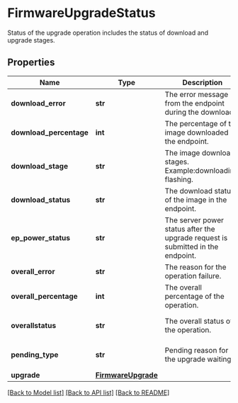 # FirmwareUpgradeStatus

Status of the upgrade operation includes the status of download and upgrade stages. 
## Properties
Name | Type | Description | Notes
------------ | ------------- | ------------- | -------------
**download_error** | **str** | The error message from the endpoint during the download.   | [optional] 
**download_percentage** | **int** | The percentage of the image downloaded in the endpoint.   | [optional] 
**download_stage** | **str** | The image download stages. Example:downloading, flashing.   | [optional] 
**download_status** | **str** | The download status of the image in the endpoint.   | [optional] 
**ep_power_status** | **str** | The server power status after the upgrade request is submitted in the endpoint.   | [optional] [default to 'none']
**overall_error** | **str** | The reason for the operation failure.   | [optional] 
**overall_percentage** | **int** | The overall percentage of the operation.   | [optional] 
**overallstatus** | **str** | The overall status of the operation.   | [optional] [default to 'none']
**pending_type** | **str** | Pending reason for the upgrade waiting.    | [optional] [default to 'none']
**upgrade** | [**FirmwareUpgrade**](.md) |  | [optional] 

[[Back to Model list]](../README.md#documentation-for-models) [[Back to API list]](../README.md#documentation-for-api-endpoints) [[Back to README]](../README.md)


